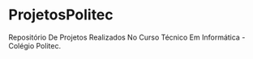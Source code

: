 # ProjetosPolitec
Repositório De Projetos Realizados No Curso Técnico Em Informática - Colégio Politec.
